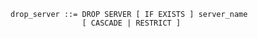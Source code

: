 ```output.ebnf
drop_server ::= DROP SERVER [ IF EXISTS ] server_name 
                [ CASCADE | RESTRICT ]
```
